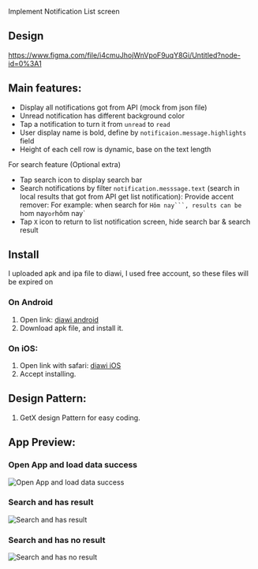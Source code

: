 Implement Notification List screen

## Design

https://www.figma.com/file/i4cmuJhojWnVpoF9uqY8Gi/Untitled?node-id=0%3A1

## Main features:

- Display all notifications got from API (mock from json file)
- Unread notification has different background color
- Tap a notification to turn it from `unread` to `read`
- User display name is bold, define by `notificaion.message.highlights` field
- Height of each cell row is dynamic, base on the text length

For search feature (Optional extra)

- Tap search icon to display search bar
- Search notifications by filter `notification.messsage.text` (search in local results that got from API get list notification): Provide accent remover: For example: when search for `Hôm nay```, results can be `hom nay` or `hôm nay`
- Tap `X` icon to return to list notification screen, hide search bar & search result

## Install
I uploaded apk and ipa file to diawi, I used free account, so these files will be expired on 
### On Android
1. Open link: [diawi android](https://pages.github.com/) 
2. Download apk file, and install it.

### On iOS:
1. Open link with safari: [diawi iOS](https://pages.github.com/) 
2. Accept installing.

## Design Pattern:
1. GetX design Pattern for easy coding.

## App Preview:

### Open App and load data success

![Open App and load data success](https://github.com/toannmdev/flutter_tech/blob/demo/notification_page/upload/Full_Data.png)

### Search and has result

![Search and has result](https://github.com/toannmdev/flutter_tech/blob/demo/notification_page/upload/Search_Has_Result.png)

### Search and has no result

![Search and has no result](https://github.com/toannmdev/flutter_tech/blob/demo/notification_page/upload/Search_No_Result.png)

